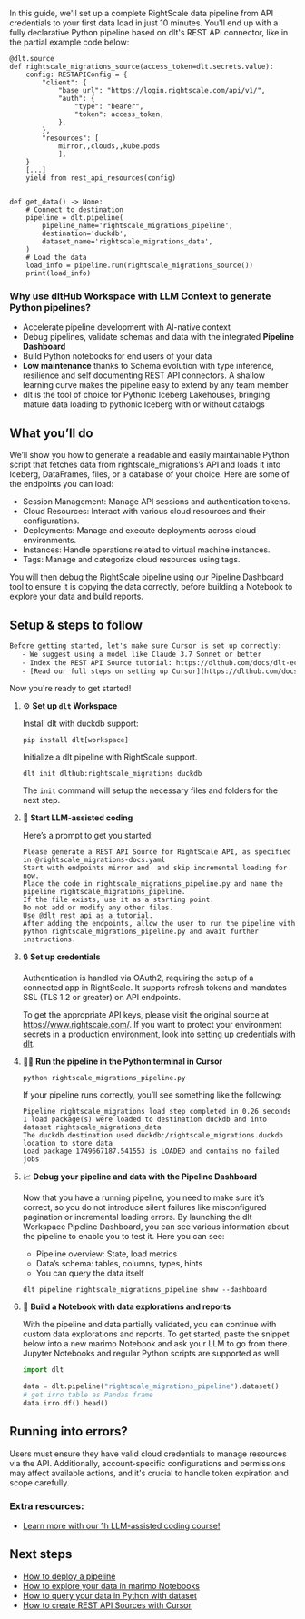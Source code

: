 In this guide, we'll set up a complete RightScale data pipeline from API credentials to your first data load in just 10 minutes. You'll end up with a fully declarative Python pipeline based on dlt's REST API connector, like in the partial example code below:

```python-outcome
@dlt.source
def rightscale_migrations_source(access_token=dlt.secrets.value):
    config: RESTAPIConfig = {
        "client": {
            "base_url": "https://login.rightscale.com/api/v1/",
            "auth": {
                "type": "bearer",
                "token": access_token,
            },
        },
        "resources": [
            mirror,,clouds,,kube.pods
            ],
    }
    [...]
    yield from rest_api_resources(config)


def get_data() -> None:
    # Connect to destination
    pipeline = dlt.pipeline(
        pipeline_name='rightscale_migrations_pipeline',
        destination='duckdb',
        dataset_name='rightscale_migrations_data', 
    )
    # Load the data
    load_info = pipeline.run(rightscale_migrations_source())
    print(load_info) 
```

### Why use dltHub Workspace with LLM Context to generate Python pipelines?

- Accelerate pipeline development with AI-native context
- Debug pipelines, validate schemas and data with the integrated **Pipeline Dashboard**
- Build Python notebooks for end users of your data
- **Low maintenance** thanks to Schema evolution with type inference, resilience and self documenting REST API connectors. A shallow learning curve makes the pipeline easy to extend by any team member
- dlt is the tool of choice for Pythonic Iceberg Lakehouses, bringing mature data loading to pythonic Iceberg with or without catalogs

## What you’ll do

We’ll show you how to generate a readable and easily maintainable Python script that fetches data from rightscale_migrations’s API and loads it into Iceberg, DataFrames, files, or a database of your choice. Here are some of the endpoints you can load:

- Session Management: Manage API sessions and authentication tokens.
- Cloud Resources: Interact with various cloud resources and their configurations.
- Deployments: Manage and execute deployments across cloud environments.
- Instances: Handle operations related to virtual machine instances.
- Tags: Manage and categorize cloud resources using tags.

You will then debug the RightScale pipeline using our Pipeline Dashboard tool to ensure it is copying the data correctly, before building a Notebook to explore your data and build reports.

## Setup & steps to follow

```default
Before getting started, let's make sure Cursor is set up correctly:
   - We suggest using a model like Claude 3.7 Sonnet or better
   - Index the REST API Source tutorial: https://dlthub.com/docs/dlt-ecosystem/verified-sources/rest_api/ and add it to context as **@dlt rest api**
   - [Read our full steps on setting up Cursor](https://dlthub.com/docs/dlt-ecosystem/llm-tooling/cursor-restapi#23-configuring-cursor-with-documentation)
```

Now you're ready to get started!

1. ⚙️ **Set up `dlt` Workspace**
    
    Install dlt with duckdb support:
    ```shell
    pip install dlt[workspace]
    ```

    Initialize a dlt pipeline with RightScale support.
    ```shell
    dlt init dlthub:rightscale_migrations duckdb
    ```

    The `init` command will setup the necessary files and folders for the next step.
    
2. 🤠 **Start LLM-assisted coding**
    
    Here’s a prompt to get you started:
    
    ```prompt
    Please generate a REST API Source for RightScale API, as specified in @rightscale_migrations-docs.yaml 
    Start with endpoints mirror and  and skip incremental loading for now. 
    Place the code in rightscale_migrations_pipeline.py and name the pipeline rightscale_migrations_pipeline. 
    If the file exists, use it as a starting point. 
    Do not add or modify any other files. 
    Use @dlt rest api as a tutorial. 
    After adding the endpoints, allow the user to run the pipeline with python rightscale_migrations_pipeline.py and await further instructions.
    ```

    
3. 🔒 **Set up credentials** 
    
    Authentication is handled via OAuth2, requiring the setup of a connected app in RightScale. It supports refresh tokens and mandates SSL (TLS 1.2 or greater) on API endpoints.
    
    To get the appropriate API keys, please visit the original source at https://www.rightscale.com/.
    If you want to protect your environment secrets in a production environment, look into [setting up credentials with dlt](https://dlthub.com/docs/walkthroughs/add_credentials).
    
4. 🏃‍♀️ **Run the pipeline in the Python terminal in Cursor**
    
    ```shell
    python rightscale_migrations_pipeline.py
    ```
    
    If your pipeline runs correctly, you’ll see something like the following:
    
    ```shell
    Pipeline rightscale_migrations load step completed in 0.26 seconds
    1 load package(s) were loaded to destination duckdb and into dataset rightscale_migrations_data
    The duckdb destination used duckdb:/rightscale_migrations.duckdb location to store data
    Load package 1749667187.541553 is LOADED and contains no failed jobs
    ```
    
5. 📈 **Debug your pipeline and data with the Pipeline Dashboard**

    Now that you have a running pipeline, you need to make sure it’s correct, so you do not introduce silent failures like misconfigured pagination or incremental loading errors. By launching the dlt Workspace Pipeline Dashboard, you can see various information about the pipeline to enable you to test it. Here you can see:
    - Pipeline overview: State, load metrics
    - Data’s schema: tables, columns, types, hints
    - You can query the data itself
    
    ```shell
    dlt pipeline rightscale_migrations_pipeline show --dashboard
    ```
    
6. 🐍 **Build a Notebook with data explorations and reports**

    With the pipeline and data partially validated, you can continue with custom data explorations and reports. To get started, paste the snippet below into a new marimo Notebook and ask your LLM to go from there. Jupyter Notebooks and regular Python scripts are supported as well.

    
    ```python
    import dlt

   data = dlt.pipeline("rightscale_migrations_pipeline").dataset()
   # get irro table as Pandas frame
   data.irro.df().head()
    ```

## Running into errors?

Users must ensure they have valid cloud credentials to manage resources via the API. Additionally, account-specific configurations and permissions may affect available actions, and it's crucial to handle token expiration and scope carefully.

### Extra resources:

- [Learn more with our 1h LLM-assisted coding course!](https://www.youtube.com/watch?v=GGid70rnJuM)

## Next steps

- [How to deploy a pipeline](https://dlthub.com/docs/walkthroughs/deploy-a-pipeline)
- [How to explore your data in marimo Notebooks](https://dlthub.com/docs/general-usage/dataset-access/marimo)
- [How to query your data in Python with dataset](https://dlthub.com/docs/general-usage/dataset-access/dataset)
- [How to create REST API Sources with Cursor](https://dlthub.com/docs/dlt-ecosystem/llm-tooling/cursor-restapi)